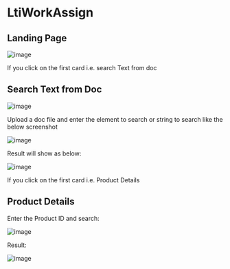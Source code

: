 # LtiWorkAssign

## Landing Page

![image](https://github.com/Akashdawari/LtiWorkAssign/assets/51261048/4b3e5c1b-8904-4a32-aee3-fa49afe4e235)

If you click on the first card i.e. search Text from doc

## Search Text from Doc

![image](https://github.com/Akashdawari/LtiWorkAssign/assets/51261048/f88efee0-b1fd-424b-9457-f41909e6e6c2)

Upload a doc file and enter the element to search or string to search like the below screenshot

![image](https://github.com/Akashdawari/LtiWorkAssign/assets/51261048/b82ec130-2bbd-441b-91e6-250ac871a46c)

Result will show as below:

![image](https://github.com/Akashdawari/LtiWorkAssign/assets/51261048/6bbe7816-38ed-4a40-857e-057935fc784a)

If you click on the first card i.e. Product Details

## Product Details

Enter the Product ID and search:

![image](https://github.com/Akashdawari/LtiWorkAssign/assets/51261048/e4488707-a342-49cb-a6cf-bfb00e4c7f69)

Result:

![image](https://github.com/Akashdawari/LtiWorkAssign/assets/51261048/3d6eea15-6512-4a15-9817-593fb36c5350)

